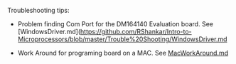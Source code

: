 Troubleshooting tips:

* Problem finding Com Port for the DM164140 Evaluation board.
See [WindowsDriver.md](https://github.com/RShankar/Intro-to-Microprocessors/blob/master/Trouble%20Shooting/WindowsDriver.md

* Work Around for programing board on a MAC.
See [MacWorkAround.md](https://github.com/RShankar/Intro-to-Microprocessors/blob/master/Trouble%20Shooting/MacWorkAround.md)
